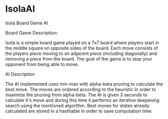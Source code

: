 # IsolaAI
Isola Board Game AI

Board Game Description:

Isola is a simple board game played on a 7x7 board where players start in the middle square on opposite sides of the board. Each move consists of the players piece moving to an adjacent piece (including diagonally) and removing a piece from the board. The goal of the game is to stop your opponent from being able to move.

AI Description

The AI implemented uses min-max with alpha-beta pruning to calculate the best move. The moves are ordered according to the heuristic in order to maximize the pruning from alpha-beta. The AI is given 3 seconds to calculate it's move and during this time it performs an iterative deepening search using the mentioned algorithm. Best moves for states already calculated are stored in a hashtable in order to save computation time. 